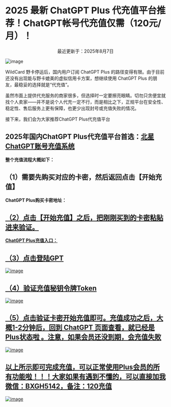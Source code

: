 # 2025 最新 ChatGPT Plus 代充值平台推荐！ChatGPT帐号代充值仅需（120元/月）！

<p align="center">最近更新于：2025年8月7日</p>

![image](https://github.com/lwz990128/chatgpt-plus-Recharge-system/blob/main/img-folder/%E5%9B%BE%E7%89%87/%E5%BE%AE%E4%BF%A1%E5%9B%BE%E7%89%87_20250809223523.png)

WildCard 野卡停运后，国内用户订阅 ChatGPT Plus 的路径变得有限。由于目前还没有出现能与野卡媲美的虚拟信用卡方案，想继续使用 ChatGPT Plus 的朋友，最稳妥的选择就是“代充值”。

虽然市面上提供代充服务的商家很多，但选择时一定要擦亮眼睛。切勿只贪便宜就找个人卖家——并不是说个人代充一定不行，而是相比之下，正规平台在安全性、稳定性、售后服务上更有保障，也更少出现封号或充值失败的情况。

接下来，我们会为大家推荐ChatGPT Plus代充值平台

## 2025年国内ChatGPT Plus代充值平台首选：<a href="https://gpt.beixing.xyz/single">北星ChatGPT账号充值系统</a>

**整个充值流程大概如下：**

## （1）需要先购买对应的卡密，然后返回点击【开始充值】

**ChatGPT Plus购买卡密地址：<a href="https://ka.beixing.xyz/">**

## （2）点击【开始充值】之后，把刚刚买到的卡密粘贴进来验证。

**ChatGPT Plus充值入口：<a href="https://gpt.beixing.xyz/single">**

## （3）点击登陆GPT

![image](https://github.com/lwz990128/chatgpt-plus-Recharge-system/blob/main/img-folder/%E5%9B%BE%E7%89%87/image-3.png)

## （4）验证充值秘钥令牌Token

![image](https://github.com/lwz990128/chatgpt-plus-Recharge-system/blob/main/img-folder/%E5%9B%BE%E7%89%87/image-4.png)

## （5）点击验证卡密开始充值即可。充值成功之后，大概1-2分钟后，回到 ChatGPT 页面查看，就已经是Plus状态啦 。注意，如果会员还没到期，会充值失败

![image](https://github.com/lwz990128/chatgpt-plus-Recharge-system/blob/main/img-folder/%E5%9B%BE%E7%89%87/image-2.png)


## 以上所示即可完成充值，可以正常使用Plus会员的所有功能啦！！！大家如果有遇到不懂的，可以直接加我微信：BXGH5142，备注：120充值 

![image](https://github.com/lwz990128/chatgpt-plus-Recharge-system/blob/main/img-folder/%E5%9B%BE%E7%89%87/image-5.png)


